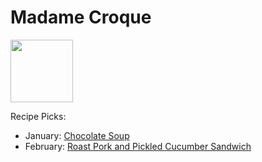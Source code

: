 # Madame Croque

<img src="http://api.adorable.io/avatars/100/mmecroque%40flavor.magazine" height="100" width="100" />

Recipe Picks:

- January: [Chocolate Soup](../recipe/jan/chocolate-soup.md)
- February: [Roast Pork and Pickled Cucumber Sandwich](../recipe/feb/roast-pork-pickled-cucumber-sandwich.md)